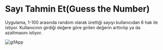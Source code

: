 # Sayı Tahmin Et(Guess the Number)

Uygulama, 1-100 arasında random olarak ürettiği sayıyı kullanıcıdan 6 hak ile istiyor. Kullanıcının girdiği değere göre girilen değerin arttırılıp ya da azaltmasını istiyor.

![gifApp](https://user-images.githubusercontent.com/35850792/179397735-7b93e4d9-25ce-4983-98bf-8413cd71e389.gif)
